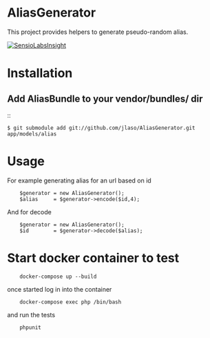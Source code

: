 AliasGenerator
==============

This project provides helpers to generate pseudo-random alias.

[![SensioLabsInsight](https://insight.sensiolabs.com/projects/d7d70442-b52c-4072-8e03-45e6a47e1ca2/mini.png)](https://insight.sensiolabs.com/projects/d7d70442-b52c-4072-8e03-45e6a47e1ca2)

Installation
============

Add AliasBundle to your vendor/bundles/ dir
------------------------------------------

::

    $ git submodule add git://github.com/jlaso/AliasGenerator.git app/models/alias



Usage
=====


For example generating alias for an url based on id

```
    $generator = new AliasGenerator();
    $alias     = $generator->encode($id,4);
```

And for decode

```
    $generator = new AliasGenerator();
    $id        = $generator->decode($alias);
```

Start docker container to test
==============================

```
    docker-compose up --build
```

once started log in into the container

```
    docker-compose exec php /bin/bash
```

and run the tests

```
    phpunit
```
